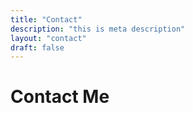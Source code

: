 ```yaml
---
title: "Contact"
description: "this is meta description"
layout: "contact"
draft: false
---
```


# Contact Me
